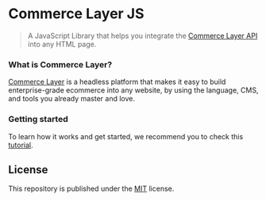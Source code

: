 # Commerce Layer JS

> A JavaScript Library that helps you integrate the [Commerce Layer API](https://commercelayer.io/api/reference/) into any HTML page.

### What is Commerce Layer?

[Commerce Layer](https://commercelayer.io/) is a headless platform that makes it easy to build enterprise-grade ecommerce into any website, by using the language, CMS, and tools you already master and love.

### Getting started

To learn how it works and get started, we recommend you to check this [tutorial](https://github.com/commercelayer/static-commerce).

## License

This repository is published under the [MIT](LICENSE) license.
